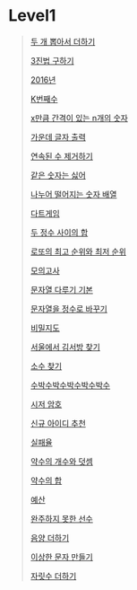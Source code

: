 # Level1

> [두 개 뽑아서 더하기](https://sangmandu.gitbook.io/til/2020/mar/10)
>
> [3진법 구하기](https://sangmandu.gitbook.io/til/2020/apr/6)
>
> [2016년](https://sangmandu.gitbook.io/til/2020/mar/7)
>
> [K번째수](https://sangmandu.gitbook.io/til/2020/mar/11)
>
> [x만큼 간격이 있는 n개의 숫자](https://sangmandu.gitbook.io/til/2020/mar/12)
>
> [가운데 글자 출력](https://sangmandu.gitbook.io/til/2020/mar/16)
>
> [연속된 수 제거하기](https://sangmandu.gitbook.io/til/2020/mar/19)
>
> [같은 숫자는 싫어](https://sangmandu.gitbook.io/til/2020/mar/20)
>
> [나누어 떨어지는 숫자 배열](https://sangmandu.gitbook.io/til/2020/mar/25)
>
> [다트게임](https://sangmandu.gitbook.io/til/2020/mar/26)
>
> [두 정수 사이의 합](https://sangmandu.gitbook.io/til/2020/mar/29)
>
> [로또의 최고 순위와 최저 순위](https://sangmandu.gitbook.io/til/2020/mar/30)
>
> [모의고사](https://sangmandu.gitbook.io/til/2020/mar/31)
>
> [문자열 다루기 기본](https://sangmandu.gitbook.io/til/2020/jun/12)
>
> [문자열을 정수로 바꾸기](https://sangmandu.gitbook.io/til/2020/jun/13)
>
> [비밀지도](https://sangmandu.gitbook.io/til/2020/jun/16)
>
> [서울에서 김서방 찾기](https://sangmandu.gitbook.io/til/2020/jun/17)
>
> [소수 찾기](https://sangmandu.gitbook.io/til/2020/jun/18)
>
> [수박수박수박수박수박수](https://sangmandu.gitbook.io/til/2020/jun/19)
>
> [시저 암호](https://sangmandu.gitbook.io/til/2020/jun/20)
>
> [신규 아이디 추천](https://sangmandu.gitbook.io/til/2020/jun/21)
>
> [실패율](https://sangmandu.gitbook.io/til/2020/jun/22)
>
> [약수의 개수와 덧셈](https://sangmandu.gitbook.io/til/2020/jun/23)
>
> [약수의 합](https://sangmandu.gitbook.io/til/2020/jun/24)
>
> [예산](https://sangmandu.gitbook.io/til/2020/jun/25)
>
> [완주하지 못한 선수](https://sangmandu.gitbook.io/til/2020/jun/26)
>
> [음양 더하기](https://sangmandu.gitbook.io/til/2020/jun/27)
>
> [이상한 문자 만들기](https://sangmandu.gitbook.io/til/2020/jun/29)
>
> [자릿수 더하기](https://sangmandu.gitbook.io/til/2020/jun/30)

